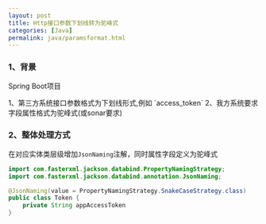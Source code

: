 ```yaml
---
layout: post
title: Http接口参数下划线转为驼峰式
categories: [Java]
permalink: java/paramsformat.html
---
```


### 1、背景
<p class="note note-info">Spring Boot项目</p>
1、第三方系统接口参数格式为下划线形式,例如 `access_token`
2、我方系统要求字段属性格式为驼峰式(或sonar要求)

### 2、整体处理方式
在对应实体类层级增加`JsonNaming`注解，同时属性字段定义为驼峰式
```java
import com.fasterxml.jackson.databind.PropertyNamingStrategy;
import com.fasterxml.jackson.databind.annotation.JsonNaming;

@JsonNaming(value = PropertyNamingStrategy.SnakeCaseStrategy.class)
public class Token {
    private String appAccessToken
}
```
